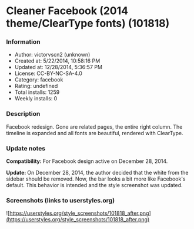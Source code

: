 # Cleaner Facebook (2014 theme/ClearType fonts) (101818)

### Information
- Author: victorvscn2 (unknown)
- Created at: 5/22/2014, 10:58:16 PM
- Updated at: 12/28/2014, 5:36:57 PM
- License:  CC-BY-NC-SA-4.0
- Category: facebook
- Rating: undefined
- Total installs: 1259
- Weekly installs: 0


### Description
Facebook redesign. Gone are related pages, the entire right column. The timeline is expanded and all fonts are beautiful, rendered with ClearType.

### Update notes
<b>Compatibility: </b>For Facebook design active on December 28, 2014.

<b>Update: </b> On December 28, 2014, the author decided that the white from the sidebar should be removed. Now, the bar looks a bit more like Facebook's default. This behavior is intended and the style screenshot was updated.

### Screenshots (links to userstyles.org)
![https://userstyles.org/style_screenshots/101818_after.png](https://userstyles.org/style_screenshots/101818_after.png)


